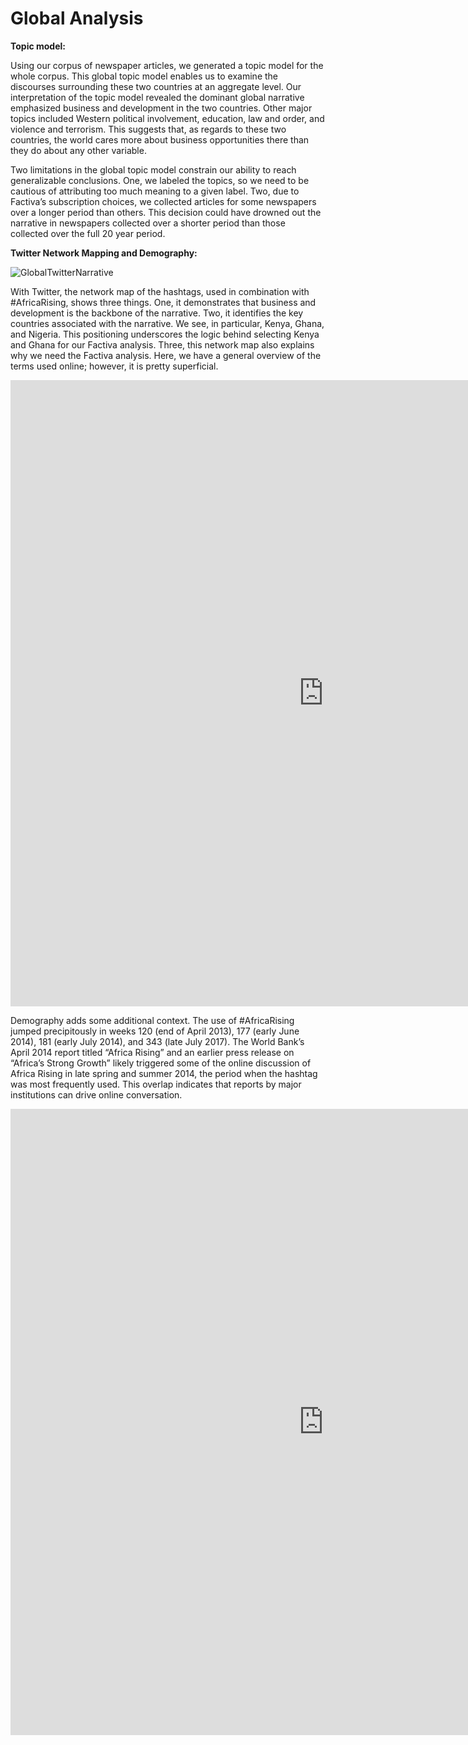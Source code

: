 # Global Analysis

**Topic model:**

Using our corpus of newspaper articles, we generated a topic model for the whole corpus. This global topic model enables us to examine the discourses surrounding these two countries at an aggregate level. Our interpretation of the topic model revealed the dominant global narrative emphasized business and development in the two countries. Other major topics included Western political involvement, education, law and order, and violence and terrorism. This suggests that, as regards to these two countries, the world cares more about business opportunities there than they do about any other variable. 

Two limitations in the global topic model constrain our ability to reach generalizable conclusions. One, we labeled the topics, so we need to be cautious of attributing too much meaning to a given label. Two, due to Factiva’s subscription choices, we collected articles for some newspapers over a longer period than others. This decision could have drowned out the narrative in newspapers collected over a shorter period than those collected over the full 20 year period. 


**Twitter Network Mapping and Demography:**

 
![GlobalTwitterNarrative](/africa-rising/assets/images/GlobalTwitterNarrative.jpg)
 
 With Twitter, the network map of the hashtags, used in combination with #AfricaRising, shows three things. One, it demonstrates that business and development is the backbone of the narrative. Two, it identifies the key countries associated with the narrative. We see, in particular, Kenya, Ghana, and Nigeria. This positioning underscores the logic behind selecting Kenya and Ghana for our Factiva analysis. Three, this network map also explains why we need the Factiva analysis. Here, we have a general overview of the terms used online; however, it is pretty superficial. 

<iframe src="https://documents.cortext.net/lib/mapexplorer/explorerjs.html?file=https://assets.cortext.net/docs/2612bdaab2217b77a95d829dc3b77a3c" frameborder="0" style="overflow:hidden;border:1px solid #DDDDDD;" width="1000" height="1000" allowfullscreen></iframe>

Demography adds some additional context. The use of #AfricaRising jumped precipitously in weeks 120 (end of April 2013), 177 (early June 2014), 181 (early July 2014), and 343 (late July 2017). The World Bank’s April 2014 report titled “Africa Rising” and an earlier press release on “Africa’s Strong Growth” likely triggered some of the online discussion of Africa Rising in late spring and summer 2014, the period when the hashtag was most frequently used. This overlap indicates that reports by major institutions can drive online conversation.

 <iframe src="https://documents.cortext.net/4711/4711e5643b882a40df66e1e04b70151a/75574/temporal%20evolution/basic_statistics_ISItermsTE_Hashtag_100ISIpubdate.html" frameborder="0" style="overflow:hidden;border:1px solid #DDDDDD;" width="1000" height="1000" allowfullscreen></iframe>
 



